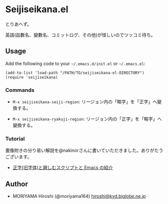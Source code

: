 # Seijiseikana.el

とりあへず。

英語(函數名、變數名、コミットログ、その他)が怪しいのでツッコミ待ち。

## Usage

Add the following code to your `~/.emacs.d/init.el` or `~/.emacs.el`:

    (add-to-list 'load-path "/PATH/TO/seijiseikana-el-DIRECTORY")
    (require 'seijiseikana)

### Commands

  - `M-x seijiseikana-seiji-region`: リージョン内の「略字」を「正字」へ變換する。

  - `M-x seijiseikana-ryakuji-region`: リージョン内の「正字」を「略字」へ變換する。

### Tutorial

畫像附きの分り易い解説を@nakinorさんに書いていただきました。ありがたうございます。

  - [正字(旧字体)と親しむスクリプトと Emacs の紹介]( http://sci.hateblo.jp/entry/usage_seijiseikana_system )

## Author

  - MORIYAMA Hiroshi (@moriyama164) <hiroshi@kvd.biglobe.ne.jp>
